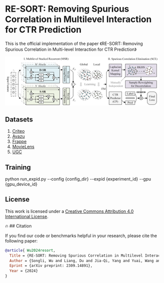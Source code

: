 # RE-SORT: Removing Spurious Correlation in Multilevel Interaction for CTR Prediction

This is the official  implementation of the paper 《RE-SORT: Removing Spurious Correlation in Multi-level Interaction for CTR Prediction》

![Overview Framework](./re-sort.png)

## Datasets

1. [Criteo](./datasets/criteo)
2. [Avazu](./datasets/avazu)
3. [Frappe](./datasets/frappe)
4. [MovieLens](./datasets/movielens)
5. [UGC](./datasets/ugc)

## Training

python run_expid.py --config {config_dir} --expid {experiment_id} --gpu {gpu_device_id}

## License

This work is licensed under a [Creative Commons Attribution 4.0 International License](https://creativecommons.org/licenses/by/4.0/).

🔥 ## Citation

If you find our code or benchmarks helpful in your research, please cite the following paper:

```bibtex
@article{ Wu2024resort,
  Title = {RE-SORT: Removing Spurious Correlation in Multilevel Interaction for CTR Prediction},
  Author = {Songli, Wu and Liang, Du and Jia-Qi, Yang and Yuai, Wang and De-Chuan, Zhan and Shuang, Zhao and Zixun, Sun},
  Eprint = {arXiv preprint: 2309.14891},
  Year = {2024}
}
